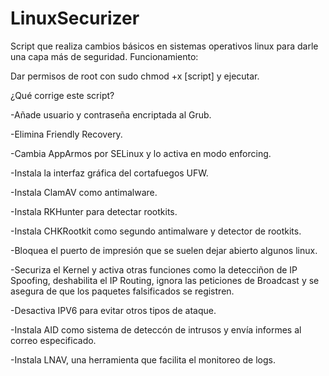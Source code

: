 # LinuxSecurizer
Script que realiza cambios básicos en sistemas operativos linux para darle una capa más de seguridad.
Funcionamiento:

Dar permisos de root con sudo chmod +x [script] y ejecutar.

¿Qué corrige este script?

-Añade usuario y contraseña encriptada al Grub.

-Elimina Friendly Recovery.

-Cambia AppArmos por SELinux y lo activa en modo enforcing.

-Instala la interfaz gráfica del cortafuegos UFW.

-Instala ClamAV como antimalware.

-Instala RKHunter para detectar rootkits.

-Instala CHKRootkit como segundo antimalware y detector de rootkits.

-Bloquea el puerto de impresión que se suelen dejar abierto algunos linux.

-Securiza el Kernel y activa otras funciones como la detecciñon de IP Spoofing, deshabilita el IP Routing, ignora las peticiones de Broadcast y se asegura de que los paquetes falsificados se registren.

-Desactiva IPV6 para evitar otros tipos de ataque.

-Instala AID como sistema de deteccón de intrusos y envía informes al correo especificado.

-Instala LNAV, una herramienta que facilita el monitoreo de logs.
